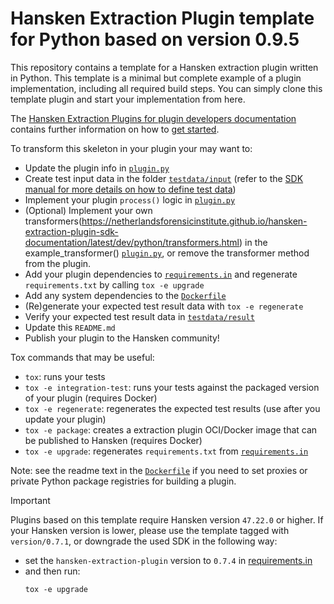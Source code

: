 # Hansken Extraction Plugin template for Python based on version 0.9.5

This repository contains a template for a Hansken extraction plugin written in Python.
This template is a minimal but complete example of a plugin implementation, including all required build steps.
You can simply clone this template plugin and start your implementation from here.

The [Hansken Extraction Plugins for plugin developers documentation](https://netherlandsforensicinstitute.github.io/hansken-extraction-plugin-sdk-documentation/latest/)
 contains further information on how to [get started](https://netherlandsforensicinstitute.github.io/hansken-extraction-plugin-sdk-documentation/latest/dev/python/getting_started.html).


To transform this skeleton in your plugin your may want to:

* Update the plugin info in [`plugin.py`](plugin.py)
* Create test input data in the folder [`testdata/input`](testdata/input)
  (refer to the [SDK manual for more details on how to define test data](https://netherlandsforensicinstitute.github.io/hansken-extraction-plugin-sdk-documentation/latest/dev/concepts/test_framework.html))
* Implement your plugin `process()` logic in [`plugin.py`](plugin.py)
* (Optional) Implement your own transformers(https://netherlandsforensicinstitute.github.io/hansken-extraction-plugin-sdk-documentation/latest/dev/python/transformers.html) in the example_transformer() [`plugin.py`](plugin.py),
  or remove the transformer method from the plugin.
* Add your plugin dependencies to [`requirements.in`](requirements.in)
  and regenerate `requirements.txt` by calling `tox -e upgrade`
* Add any system dependencies to the [`Dockerfile`](Dockerfile)
* (Re)generate your expected test result data with `tox -e regenerate`
* Verify your expected test result data in [`testdata/result`](testdata/result)
* Update this `README.md`
* Publish your plugin to the Hansken community!

Tox commands that may be useful:
* `tox`: runs your tests
* `tox -e integration-test`: runs your tests against the packaged version of your plugin (requires Docker)
* `tox -e regenerate`: regenerates the expected test results (use after you update your plugin)
* `tox -e package`: creates a extraction plugin OCI/Docker image that can be published to Hansken (requires Docker)
* `tox -e upgrade`: regenerates `requirements.txt` from [`requirements.in`](requirements.in)

Note: see the readme text in the [`Dockerfile`](Dockerfile) if you need to set proxies or private Python package registries for building a plugin.


> [!IMPORTANT]  
> Plugins based on this template require Hansken version `47.22.0` or higher.
> If your Hansken version is lower, please use the template tagged with `version/0.7.1`, or downgrade the used SDK in the following way:
>  * set the `hansken-extraction-plugin` version to `0.7.4` in [requirements.in](requirements.in)
>  * and then run:
>    ```shell
>    tox -e upgrade
>    ```

